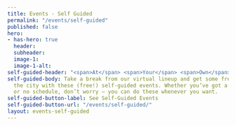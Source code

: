 ```yaml
---
title: Events - Self Guided
permalink: "/events/self-guided"
published: false
hero:
- has-hero: true
  header: 
  subheader: 
  image-1: 
  image-1-alt: 
self-guided-header: "<span>At</span> <span>Your</span> <span>Own</span> <span>Pace</span>"
self-guided-body: Take a break from our virtual lineup and get some fresh air by exploring
  the city with these (free!) self-guided events. Whether you’ve got a busy schedule
  or no schedule, don’t worry — you can do these whenever you want.
self-guided-button-label: See Self-Guided Events
self-guided-button-url: "/events/self-guided/"
layout: events-self-guided
---
```


